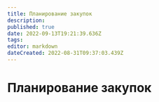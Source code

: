 ```yaml
---
title: Планирование закупок
description: 
published: true
date: 2022-09-13T19:21:39.636Z
tags: 
editor: markdown
dateCreated: 2022-08-31T09:37:03.439Z
---
```


# Планирование закупок

